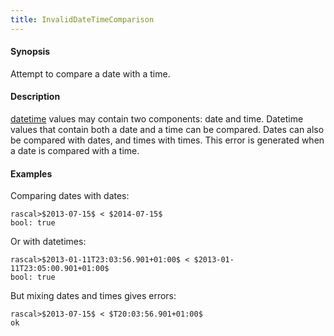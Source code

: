 ```yaml
---
title: InvalidDateTimeComparison
---
```


#### Synopsis

Attempt to compare a date with a time.

#### Description

[datetime](../../Rascal/Expressions/Values/DateTime/) values may contain two components: date and time.
Datetime values that contain both a date and a time can be compared.
Dates can also be compared with dates, and times with times.
This error is generated when a date is compared with a time.

#### Examples

Comparing dates with dates:

```rascal-shell 
rascal>$2013-07-15$ < $2014-07-15$
bool: true
```

Or with datetimes:

```rascal-shell ,continue
rascal>$2013-01-11T23:03:56.901+01:00$ < $2013-01-11T23:05:00.901+01:00$
bool: true
```
But mixing dates and times gives errors:

```rascal-shell ,error
rascal>$2013-07-15$ < $T20:03:56.901+01:00$
ok
```


